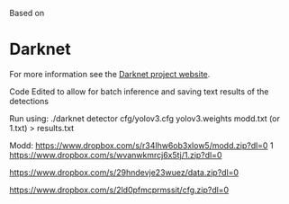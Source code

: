 Based on 
# Darknet 

For more information see the [Darknet project website](http://pjreddie.com/darknet).


Code Edited to allow for batch inference and saving text results of the detections

Run using:
./darknet detector cfg/yolov3.cfg yolov3.weights modd.txt  (or 1.txt) > results.txt

Modd:
https://www.dropbox.com/s/r34lhw6ob3xlow5/modd.zip?dl=0
1 
https://www.dropbox.com/s/wvanwkmrcj6x5tj/1.zip?dl=0


https://www.dropbox.com/s/29hndevje23wuez/data.zip?dl=0


https://www.dropbox.com/s/2ld0pfmcprmssit/cfg.zip?dl=0
